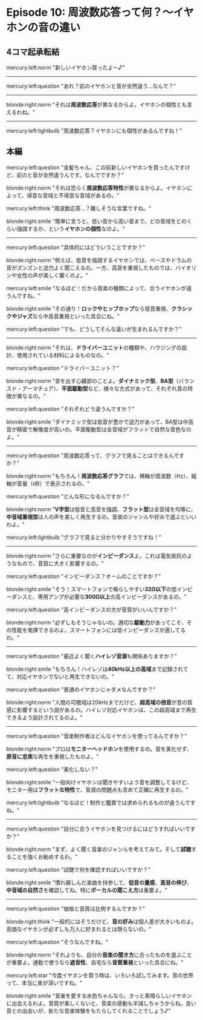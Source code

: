 # Episode 10: 周波数応答って何？〜イヤホンの音の違い

## 4コマ起承転結

mercury:left:norm "新しいイヤホン買ったよ〜♪"

---

mercury:left:question "あれ？前のイヤホンと音が全然違う...なんで？"

---

blonde:right:norm "それは**周波数応答**が異なるからよ。イヤホンの個性とも言えるわね。"

---

mercury:left:lightbulb "周波数応答？イヤホンにも個性があるんですね！"

## 本編

mercury:left:question "金髪ちゃん、この前新しいイヤホンを買ったんですけど、前のと音が全然違うんです。なんでですか？"

blonde:right:norm "それは恐らく**周波数応答特性**が異なるからよ。イヤホンによって、得意な音域と不得意な音域があるの。"

mercury:left:think "周波数応答...？難しそうな言葉ですね。"

blonde:right:smile "簡単に言うと、低い音から高い音まで、どの音域をどのくらい強調するか、という**イヤホンの個性**なのよ。"

---

mercury:left:question "具体的にはどういうことですか？"

blonde:right:norm "例えば、低音を強調するイヤホンでは、ベースやドラムの音がズンズンと迫力よく聞こえるの。一方、高音を重視したものでは、バイオリンや女性の声が美しく響くのよ。"

mercury:left:smile "なるほど！だから音楽の種類によって、合うイヤホンが違うんですね。"

blonde:right:smile "その通り！**ロックやヒップホップ**なら低音重視、**クラシックやジャズ**なら中高音重視といった具合にね。"

mercury:left:question "でも、どうしてそんな違いが生まれるんですか？"

---

blonde:right:norm "それは、**ドライバーユニット**の種類や、ハウジングの設計、使用されている材料によるものなの。"

mercury:left:question "ドライバーユニット？"

blonde:right:norm "音を出す心臓部のことよ。**ダイナミック型**、**BA型**（バランスド・アーマチュア）、**平面駆動型**など、様々な方式があって、それぞれ音の特徴が異なるの。"

mercury:left:question "それぞれどう違うんですか？"

blonde:right:smile "ダイナミック型は低音が豊かで迫力があって、BA型は中高音が精密で解像度が高いの。平面駆動型は全音域がフラットで自然な音色なのよ。"

---

mercury:left:question "周波数応答って、グラフで見ることはできるんですか？"

blonde:right:norm "もちろん！**周波数応答グラフ**では、横軸が周波数（Hz）、縦軸が音量（dB）で表示されるの。"

mercury:left:question "どんな形になるんですか？"

blonde:right:norm "**V字型**は低音と高音を強調、**フラット型**は全音域を均等に、**中音域重視型**は人の声を美しく再生するの。音楽のジャンルや好みで選ぶといいわよ。"

mercury:left:lightbulb "グラフで見ると分かりやすそうですね！"

---

blonde:right:norm "さらに重要なのが**インピーダンス**よ。これは電気抵抗のようなもので、音質に大きく影響するの。"

mercury:left:question "インピーダンス？オームのことですか？"

blonde:right:smile "そう！スマートフォンで鳴らしやすい**32Ω以下**の低インピーダンスと、専用アンプが必要な**300Ω以上**の高インピーダンスがあるの。"

mercury:left:question "高インピーダンスの方が音質がいいんですか？"

blonde:right:norm "必ずしもそうじゃないの。適切な**駆動力**があってこそ、その性能を発揮できるのよ。スマートフォンには低インピーダンスが適してるわ。"

---

mercury:left:question "最近よく聞く**ハイレゾ音源**も関係ありますか？"

blonde:right:smile "もちろん！ハイレゾは**40kHz以上の高域**まで記録されてて、対応イヤホンでないと再生できないの。"

mercury:left:question "普通のイヤホンじゃダメなんですか？"

blonde:right:norm "人間の可聴域は20kHzまでだけど、**超高域の倍音**が音の質感に影響するという説があるの。ハイレゾ対応イヤホンは、この超高域まで再生できるよう設計されてるのよ。"

---

mercury:left:question "音楽制作者はどんなイヤホンを使ってるんですか？"

blonde:right:norm "プロは**モニターヘッドホン**を使用するの。音を美化せず、**原音に忠実**な再生を重視したものよ。"

mercury:left:question "美化しない？"

blonde:right:smile "一般向けイヤホンは聞きやすいよう音を調整してるけど、モニター用は**フラットな特性**で、音源の問題点も含めて正確に再生するの。"

mercury:left:lightbulb "なるほど！制作と鑑賞では求められるものが違うんですね。"

---

mercury:left:question "自分に合うイヤホンを見つけるにはどうすればいいですか？"

blonde:right:norm "まず、よく聞く音楽のジャンルを考えてみて。そして**試聴**することを強くお勧めするわ。"

mercury:left:question "試聴で何を確認すればいいですか？"

blonde:right:smile "慣れ親しんだ楽曲を持参して、**低音の量感**、**高音の伸び**、**中音域の自然さ**を確認してね。特に**ボーカルの聞こえ方**は重要よ。"

---

mercury:left:question "価格と音質は比例するんですか？"

blonde:right:think "一般的にはそうだけど、**音の好み**は個人差が大きいものよ。高価なイヤホンが必ずしも万人に好まれるとは限らないの。"

mercury:left:question "そうなんですね。"

blonde:right:norm "それよりも、自分の**音楽の聞き方**に合ったものを選ぶことが重要よ。通勤で使うなら**遮音性**、自宅なら**音質重視**といった具合にね。"

mercury:left:star "今度イヤホンを買う時は、いろいろ試してみます。音の世界って、本当に奥が深いですね。"

blonde:right:smile "音楽を愛する水色ちゃんなら、きっと素晴らしいイヤホンに出会えるわよ。音質が美しくないと、音楽の感動も半減しちゃうからね。良い音との出会いが、新たな音楽体験をもたらしてくれることでしょう♪"